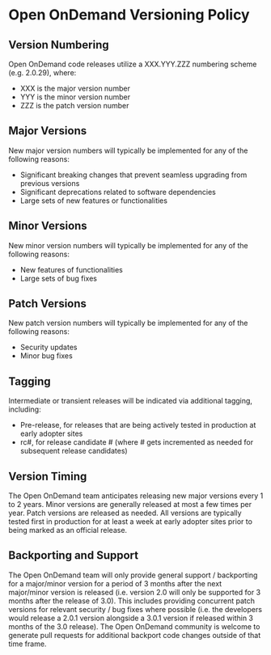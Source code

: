 # Open OnDemand Versioning Policy
## Version Numbering
Open OnDemand code releases utilize a XXX.YYY.ZZZ numbering scheme (e.g. 2.0.29), where:
* XXX is the major version number
* YYY is the minor version number
* ZZZ is the patch version number

## Major Versions
New major version numbers will typically be implemented for any of the following reasons:
* Significant breaking changes that prevent seamless upgrading from previous versions
* Significant deprecations related to software dependencies
* Large sets of new features or functionalities

## Minor Versions
New minor version numbers will typically be implemented for any of the following reasons:
* New features of functionalities
* Large sets of bug fixes

## Patch Versions
New patch version numbers will typically be implemented for any of the following reasons:
* Security updates
* Minor bug fixes

## Tagging
Intermediate or transient releases will be indicated via additional tagging, including:
* Pre-release, for releases that are being actively tested in production at early adopter sites
* rc#, for release candidate # (where # gets incremented as needed for subsequent release candidates)

## Version Timing
The Open OnDemand team anticipates releasing new major versions every 1 to 2 years.  Minor versions are generally released at most a few times per year.  Patch versions are released as needed.  All versions are typically tested first in production for at least a week at early adopter sites prior to being marked as an official release.

## Backporting and Support
The Open OnDemand team will only provide general support / backporting for a major/minor version for a period of 3 months after the next major/minor version is released (i.e. version 2.0 will only be supported for 3 months after the release of 3.0).  This includes providing concurrent patch versions for relevant security / bug fixes where possible (i.e. the developers would release a 2.0.1 version alongside a 3.0.1 version if released within 3 months of the 3.0 release).  The Open OnDemand community is welcome to generate pull requests for additional backport code changes outside of that time frame.  
